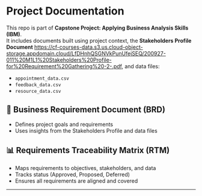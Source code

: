 # Project Documentation

This repo is part of **Capstone Project: Applying Business Analysis Skills (IBM)**.  
It includes documents built using project context, the **Stakeholders Profile Document**
https://cf-courses-data.s3.us.cloud-object-storage.appdomain.cloud/LfDHnhQSGNVkPunUfejSEQ/200927-011%20M1L1%20Stakeholders%20Profile-for%20Requirement%20Gathering%20-2-.pdf, and data files:  
- `appointment_data.csv`  
- `feedback_data.csv`  
- `resource_data.csv`  

## 📘 Business Requirement Document (BRD)
- Defines project goals and requirements  
- Uses insights from the Stakeholders Profile and data files  

## 📊 Requirements Traceability Matrix (RTM)
- Maps requirements to objectives, stakeholders, and data  
- Tracks status (Approved, Proposed, Deferred)  
- Ensures all requirements are aligned and covered  

---
